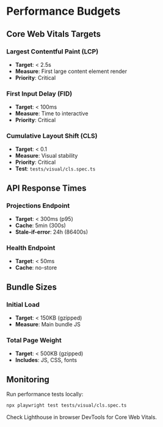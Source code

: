 # Performance Budgets

## Core Web Vitals Targets

### Largest Contentful Paint (LCP)
- **Target**: < 2.5s
- **Measure**: First large content element render
- **Priority**: Critical

### First Input Delay (FID)
- **Target**: < 100ms
- **Measure**: Time to interactive
- **Priority**: Critical

### Cumulative Layout Shift (CLS)
- **Target**: < 0.1
- **Measure**: Visual stability
- **Priority**: Critical
- **Test**: `tests/visual/cls.spec.ts`

## API Response Times

### Projections Endpoint
- **Target**: < 300ms (p95)
- **Cache**: 5min (300s)
- **Stale-if-error**: 24h (86400s)

### Health Endpoint
- **Target**: < 50ms
- **Cache**: no-store

## Bundle Sizes

### Initial Load
- **Target**: < 150KB (gzipped)
- **Measure**: Main bundle JS

### Total Page Weight
- **Target**: < 500KB (gzipped)
- **Includes**: JS, CSS, fonts

## Monitoring

Run performance tests locally:
```bash
npx playwright test tests/visual/cls.spec.ts
```

Check Lighthouse in browser DevTools for Core Web Vitals.


